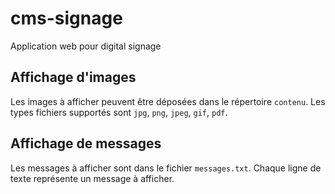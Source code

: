 # cms-signage
Application web pour digital signage

## Affichage d'images

Les images à afficher peuvent être déposées dans le répertoire `contenu`. Les types fichiers supportés sont `jpg`, `png`, `jpeg`, `gif`, `pdf`.

## Affichage de messages

Les messages à afficher sont dans le fichier `messages.txt`. Chaque ligne de texte représente un message à afficher.